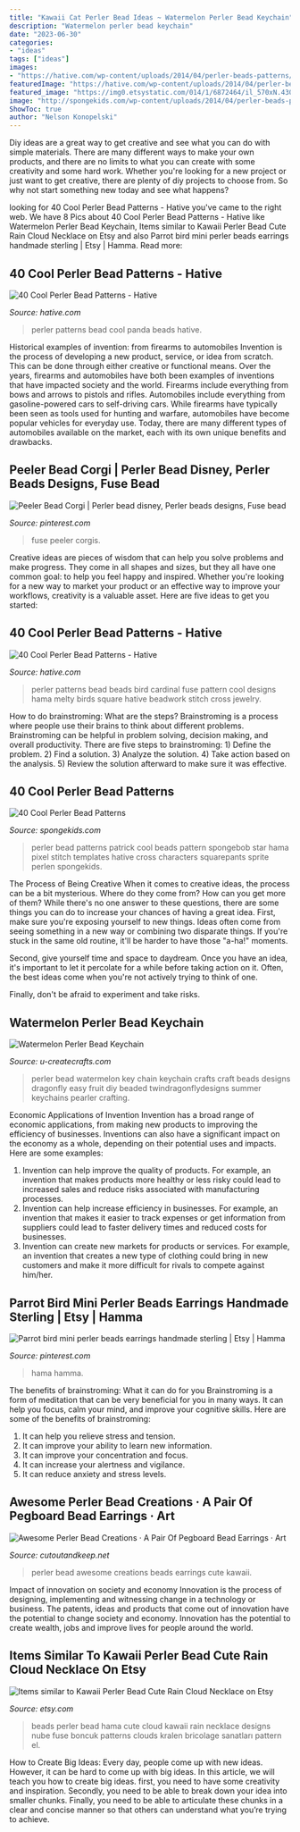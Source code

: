 ```yaml
---
title: "Kawaii Cat Perler Bead Ideas ~ Watermelon Perler Bead Keychain"
description: "Watermelon perler bead keychain"
date: "2023-06-30"
categories:
- "ideas"
tags: ["ideas"]
images:
- "https://hative.com/wp-content/uploads/2014/04/perler-beads-patterns/23-red-bird-beads-patterns.jpg"
featuredImage: "https://hative.com/wp-content/uploads/2014/04/perler-beads-patterns/23-red-bird-beads-patterns.jpg"
featured_image: "https://img0.etsystatic.com/014/1/6872464/il_570xN.430298778_4ohf.jpg"
image: "http://spongekids.com/wp-content/uploads/2014/04/perler-beads-patterns/13-patrick-perler-beads-patterns.png"
ShowToc: true
author: "Nelson Konopelski"
---
```



Diy ideas are a great way to get creative and see what you can do with simple materials. There are many different ways to make your own products, and there are no limits to what you can create with some creativity and some hard work. Whether you're looking for a new project or just want to get creative, there are plenty of diy projects to choose from. So why not start something new today and see what happens?

	

		
looking for 40 Cool Perler Bead Patterns - Hative you've came to the right web. We have 8 Pics about 40 Cool Perler Bead Patterns - Hative like Watermelon Perler Bead Keychain, Items similar to Kawaii Perler Bead Cute Rain Cloud Necklace on Etsy and also Parrot bird mini perler beads earrings handmade sterling | Etsy | Hamma. Read more:
		
    
## 40 Cool Perler Bead Patterns - Hative

<img loading=lazy src="https://hative.com/wp-content/uploads/2014/04/perler-beads-patterns/26-panda-perler-beads-patterns.png" onerror="this.onerror=null;this.src='https://tse2.mm.bing.net/th?id=OIP.ORPiR3BT4MhYn3JWSBucoQHaIB&amp;pid=15.1';" alt="40 Cool Perler Bead Patterns - Hative">

_Source: hative.com_

>perler patterns bead cool panda beads hative. 

	

Historical examples of invention: from firearms to automobiles
Invention is the process of developing a new product, service, or idea from scratch. This can be done through either creative or functional means. Over the years, firearms and automobiles have both been examples of inventions that have impacted society and the world. Firearms include everything from bows and arrows to pistols and rifles. Automobiles include everything from gasoline-powered cars to self-driving cars. While firearms have typically been seen as tools used for hunting and warfare, automobiles have become popular vehicles for everyday use. Today, there are many different types of automobiles available on the market, each with its own unique benefits and drawbacks.

    
## Peeler Bead Corgi | Perler Bead Disney, Perler Beads Designs, Fuse Bead

<img loading=lazy src="https://i.pinimg.com/736x/60/85/f0/6085f09cead01826d2ea6b01834bde03--corgis-perler-beads.jpg" onerror="this.onerror=null;this.src='https://tse2.mm.bing.net/th?id=OIP.KTPIIPolD3GaWiO8ZLWbGwHaJ6&amp;pid=15.1';" alt="Peeler Bead Corgi | Perler bead disney, Perler beads designs, Fuse bead">

_Source: pinterest.com_

>fuse peeler corgis. 

	

Creative ideas are pieces of wisdom that can help you solve problems and make progress. They come in all shapes and sizes, but they all have one common goal: to help you feel happy and inspired. Whether you're looking for a new way to market your product or an effective way to improve your workflows, creativity is a valuable asset. Here are five ideas to get you started: 

    
## 40 Cool Perler Bead Patterns - Hative

<img loading=lazy src="https://hative.com/wp-content/uploads/2014/04/perler-beads-patterns/23-red-bird-beads-patterns.jpg" onerror="this.onerror=null;this.src='https://tse3.mm.bing.net/th?id=OIP.uFxIJ8cliMwTMzSbQGzo_AHaHa&amp;pid=15.1';" alt="40 Cool Perler Bead Patterns - Hative">

_Source: hative.com_

>perler patterns bead beads bird cardinal fuse pattern cool designs hama melty birds square hative beadwork stitch cross jewelry. 

	

How to do brainstroming: What are the steps?
Brainstroming is a process where people use their brains to think about different problems. Brainstroming can be helpful in problem solving, decision making, and overall productivity. There are five steps to brainstroming: 1) Define the problem. 2) Find a solution. 3) Analyze the solution. 4) Take action based on the analysis. 5) Review the solution afterward to make sure it was effective.

    
## 40 Cool Perler Bead Patterns

<img loading=lazy src="http://spongekids.com/wp-content/uploads/2014/04/perler-beads-patterns/13-patrick-perler-beads-patterns.png" onerror="this.onerror=null;this.src='https://tse1.mm.bing.net/th?id=OIP.GKy60XG9SP3-ZHd1tkW-pQHaLO&amp;pid=15.1';" alt="40 Cool Perler Bead Patterns">

_Source: spongekids.com_

>perler bead patterns patrick cool beads pattern spongebob star hama pixel stitch templates hative cross characters squarepants sprite perlen spongekids. 

	

The Process of Being Creative
When it comes to creative ideas, the process can be a bit mysterious. Where do they come from? How can you get more of them? While there's no one answer to these questions, there are some things you can do to increase your chances of having a great idea.
First, make sure you're exposing yourself to new things. Ideas often come from seeing something in a new way or combining two disparate things. If you're stuck in the same old routine, it'll be harder to have those "a-ha!" moments.

 Second, give yourself time and space to daydream. Once you have an idea, it's important to let it percolate for a while before taking action on it. Often, the best ideas come when you're not actively trying to think of one.

Finally, don't be afraid to experiment and take risks.

    
## Watermelon Perler Bead Keychain

<img loading=lazy src="http://www.u-createcrafts.com/wp-content/uploads/2015/04/Perler-Bead-Watermelon-Key-Chain-533x800.jpg" onerror="this.onerror=null;this.src='https://tse1.mm.bing.net/th?id=OIP.DErJHdicupewnsrhi11_8wHaLH&amp;pid=15.1';" alt="Watermelon Perler Bead Keychain">

_Source: u-createcrafts.com_

>perler bead watermelon key chain keychain crafts craft beads designs dragonfly easy fruit diy beaded twindragonflydesigns summer keychains pearler crafting. 

	

Economic Applications of Invention
Invention has a broad range of economic applications, from making new products to improving the efficiency of businesses. Inventions can also have a significant impact on the economy as a whole, depending on their potential uses and impacts. Here are some examples: 
1. Invention can help improve the quality of products. For example, an invention that makes products more healthy or less risky could lead to increased sales and reduce risks associated with manufacturing processes. 
2. Invention can help increase efficiency in businesses. For example, an invention that makes it easier to track expenses or get information from suppliers could lead to faster delivery times and reduced costs for businesses. 
3. Invention can create new markets for products or services. For example, an invention that creates a new type of clothing could bring in new customers and make it more difficult for rivals to compete against him/her.

    
## Parrot Bird Mini Perler Beads Earrings Handmade Sterling | Etsy | Hamma

<img loading=lazy src="https://i.pinimg.com/736x/da/a8/8f/daa88ff881f40c514f54efcdfb210543.jpg" onerror="this.onerror=null;this.src='https://tse4.mm.bing.net/th?id=OIP.bFVoRPAn6-xZKi2ccmMchAHaJ3&amp;pid=15.1';" alt="Parrot bird mini perler beads earrings handmade sterling | Etsy | Hamma">

_Source: pinterest.com_

>hama hamma. 

	

The benefits of brainstroming: What it can do for you
Brainstroming is a form of meditation that can be very beneficial for you in many ways. It can help you focus, calm your mind, and improve your cognitive skills. Here are some of the benefits of brainstroming: 
1. It can help you relieve stress and tension.
2. It can improve your ability to learn new information.
3. It can improve your concentration and focus. 
4. It can increase your alertness and vigilance. 
5. It can reduce anxiety and stress levels.

    
## Awesome Perler Bead Creations · A Pair Of Pegboard Bead Earrings · Art

<img loading=lazy src="https://images.coplusk.net/project_images/126038/image/IMG_1939.jpg" onerror="this.onerror=null;this.src='https://tse4.mm.bing.net/th?id=OIP.RA7sdi3bs20gP0kgBXFwLwHaEK&amp;pid=15.1';" alt="Awesome Perler Bead Creations · A Pair Of Pegboard Bead Earrings · Art">

_Source: cutoutandkeep.net_

>perler bead awesome creations beads earrings cute kawaii. 

	

Impact of innovation on society and economy
Innovation is the process of designing, implementing and witnessing change in a technology or business. The patents, ideas and products that come out of innovation have the potential to change society and economy. Innovation has the potential to create wealth, jobs and improve lives for people around the world.

    
## Items Similar To Kawaii Perler Bead Cute Rain Cloud Necklace On Etsy

<img loading=lazy src="https://img0.etsystatic.com/014/1/6872464/il_570xN.430298778_4ohf.jpg" onerror="this.onerror=null;this.src='https://tse2.mm.bing.net/th?id=OIP.qZQ-i7q1AEKY_HpZdt7J5AHaLE&amp;pid=15.1';" alt="Items similar to Kawaii Perler Bead Cute Rain Cloud Necklace on Etsy">

_Source: etsy.com_

>beads perler bead hama cute cloud kawaii rain necklace designs nube fuse boncuk patterns clouds kralen bricolage sanatları pattern el. 

	

How to Create Big Ideas:
Every day, people come up with new ideas. However, it can be hard to come up with big ideas. In this article, we will teach you how to create big ideas. first, you need to have some creativity and inspiration. Secondly, you need to be able to break down your idea into smaller chunks. Finally, you need to be able to articulate these chunks in a clear and concise manner so that others can understand what you’re trying to achieve.


